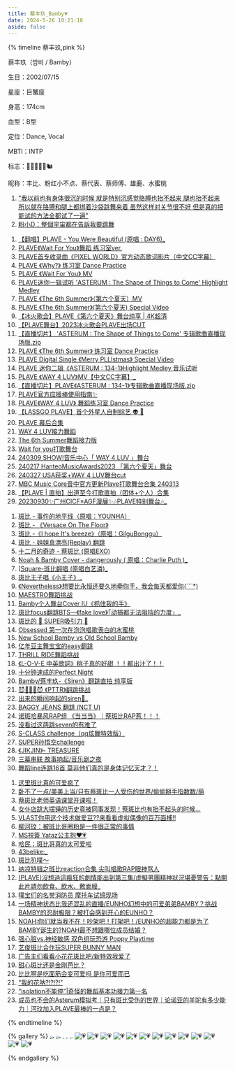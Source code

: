 ```yaml
---
title: 蔡丰玖_Bamby💗
date: 2024-5-26 10:21:18
aside: false
---
```


{% timeline 蔡丰玖,pink %}

<!-- timeline 个人资料 -->

蔡丰玖（밤비 / Bamby）

生日：2002/07/15

星座：巨蟹座

身高：174cm

血型：B型

定位：Dance, Vocal

MBTI：INTP

标志：🦌💗🍑🌸🐹🐿️

昵称：丰比、粉红小不点、蔡代表、蔡师傅、雄鹿、水蜜桃

<!-- endtimeline -->

<!-- timeline TMI -->

1. ["我以前也有身体很沉的时候 就是特别沉感觉胳膊也抬不起来 腿也抬不起来 所以就在胳膊和腿上都绑着沙袋跳舞来着 虽然这样对关节很不好 但是真的把能试的方法全都试了一遍"](https://weibo.com/7562861850/5041266200674948)
2. [粉小D：整個宇宙都在告訴我要跳舞](https://www.bilibili.com/video/BV1vn4y1d7im/?spm_id_from=333.788.top_right_bar_window_custom_collection.content.click&vd_source=683accdf4a366c372d15625bf59c99d7)

<!-- endtimeline -->

<!-- timeline 官方物料 -->

1. [【翻唱】PLAVE - You Were Beautiful (原唱 : DAY6)_](https://www.bilibili.com/video/BV1hM411Q7vJ/?spm_id_from=333.999.0.0&vd_source=683accdf4a366c372d15625bf59c99d7)
2. [PLAVE《Wait For You》舞蹈 练习室ver.](https://www.bilibili.com/video/BV1Wg4y1L7zX/?spm_id_from=333.999.0.0&vd_source=683accdf4a366c372d15625bf59c99d7)
3. [PLAVE首专收录曲《PIXEL WORLD》官方动态歌词影片（中文CC字幕）](https://www.bilibili.com/video/BV1XM411M7M4/?spm_id_from=333.999.0.0&vd_source=683accdf4a366c372d15625bf59c99d7)
4. [PLAVE 《Why?》 练习室 Dance Practice](https://www.bilibili.com/video/BV1VW4y1o7J1/?spm_id_from=333.999.0.0&vd_source=683accdf4a366c372d15625bf59c99d7)
5. [PLAVE 《Wait For You》 MV ](https://www.bilibili.com/video/BV19o4y167nz/?spm_id_from=333.999.0.0&vd_source=683accdf4a366c372d15625bf59c99d7)
6. [PLAVE迷你一辑试听 'ASTERUM : The Shape of Things to Come' Highlight Medley](https://www.bilibili.com/video/BV1bu41177SV/?spm_id_from=333.999.0.0&vd_source=683accdf4a366c372d15625bf59c99d7)
7. [PLAVE 《The 6th Summer》（第六个夏天）MV](https://www.bilibili.com/video/BV1Fw411Q7xk/?spm_id_from=333.999.0.0&vd_source=683accdf4a366c372d15625bf59c99d7)
8. [PLAVE 《The 6th Summer》(第六个夏天) Special Video ](https://www.bilibili.com/video/BV1bm4y1T75z/?spm_id_from=333.999.0.0&vd_source=683accdf4a366c372d15625bf59c99d7)
9. [【冰火歌会】PLAVE《第六个夏天》舞台纯享 | 4K超清](https://www.bilibili.com/video/BV1dN4y1o7at/?spm_id_from=333.999.0.0&vd_source=683accdf4a366c372d15625bf59c99d7)
10. [【PLAVE舞台】2023冰火歌会PLAVE出场CUT](https://www.bilibili.com/video/BV11F41127jj/?spm_id_from=333.337.search-card.all.click&vd_source=683accdf4a366c372d15625bf59c99d7)
11. [【直播切片】 'ASTERUM : The Shape of Things to Come' 专辑歌曲直播现场版.zip](https://www.bilibili.com/video/BV1A94y167VK/?spm_id_from=333.999.0.0&vd_source=683accdf4a366c372d15625bf59c99d7)
12. [PLAVE 《The 6th Summer》 练习室 Dance Practice](https://www.bilibili.com/video/BV1kp4y1T7XF/?spm_id_from=333.999.0.0&vd_source=683accdf4a366c372d15625bf59c99d7)
13. [PLAVE Digital Single 《Merry PLLIstmas》 Special Video](https://www.bilibili.com/video/BV12C4y1F7j2/?spm_id_from=333.999.0.0&vd_source=683accdf4a366c372d15625bf59c99d7)
14. [PLAVE 迷你二辑《ASTERUM : 134-1》Highlight Medley 音乐试听](https://www.bilibili.com/video/BV1Xx421Z7Kn/?spm_id_from=333.999.0.0&vd_source=683accdf4a366c372d15625bf59c99d7)
15. [PLAVE 《WAY 4 LUV》MV【中文CC字幕】_](https://www.bilibili.com/video/BV1Um411S7gy/?spm_id_from=333.999.0.0&vd_source=683accdf4a366c372d15625bf59c99d7)
16. [【直播切片】PLAVE《ASTERUM : 134-1》专辑歌曲直播现场版.zip](https://www.bilibili.com/video/BV1PH4y1E74r/?spm_id_from=333.999.0.0&vd_source=683accdf4a366c372d15625bf59c99d7)
17. [PLAVE官方应援棒使用指南✨](https://www.bilibili.com/video/BV1Wx4y1a7of/?spm_id_from=333.999.0.0&vd_source=683accdf4a366c372d15625bf59c99d7)
18. [PLAVE《WAY 4 LUV》 舞蹈练习室 Dance Practice](https://www.bilibili.com/video/BV1aZ421s7i2/?spm_id_from=333.999.0.0&vd_source=683accdf4a366c372d15625bf59c99d7)
19. [【LASSGO PLAVE】首个外星人自制综艺 👽 🎥](https://space.bilibili.com/3493141629896727/channel/seriesdetail?sid=4112401)
20. [PLAVE 幕后合集](https://space.bilibili.com/3493141629896727/channel/seriesdetail?sid=3798294)
21. [WAY 4 LUV接力舞蹈](https://www.bilibili.com/video/BV1eu4m1T7sS/?spm_id_from=333.337.search-card.all.click&vd_source=683accdf4a366c372d15625bf59c99d7)
22. [The 6th Summer舞蹈接力版](https://www.bilibili.com/video/BV1Xu4y167Jx/?spm_id_from=333.337.search-card.all.click&vd_source=683accdf4a366c372d15625bf59c99d7)
23. [Wait for you打歌舞台](https://www.bilibili.com/video/BV1r24y1x7Mk/?spm_id_from=333.337.search-card.all.click&vd_source=683accdf4a366c372d15625bf59c99d7)
24. [240309 SHOW!音乐中心「 WAY 4 LUV 」舞台](https://www.bilibili.com/video/BV1iW421c7k8/?spm_id_from=333.337.search-card.all.click&vd_source=683accdf4a366c372d15625bf59c99d7)
25. [240217 HanteoMusicAwards2023 「第六个夏天」舞台](https://www.bilibili.com/video/BV1Fv421y7Fn/?spm_id_from=333.337.search-card.all.click&vd_source=683accdf4a366c372d15625bf59c99d7)
26. [240327 USA获奖+WAY 4 LUV舞台cut](https://www.bilibili.com/video/BV1gx421X7V2/?spm_id_from=333.337.search-card.all.click&vd_source=683accdf4a366c372d15625bf59c99d7)
27. [MBC Music Core音中官方更新Plave打歌舞台合集 240313](https://www.bilibili.com/video/BV1g2421N76P/?spm_id_from=333.337.search-card.all.click&vd_source=683accdf4a366c372d15625bf59c99d7)
28. [【PLAVE | 直拍】出道至今打歌直拍（团体+个人）合集](https://www.bilibili.com/video/BV1b2421N7bq/?spm_id_from=333.337.search-card.all.click&vd_source=683accdf4a366c372d15625bf59c99d7)
29. [20230930✨广州CICF×AGF漫展✨🎶PLAVE特别舞台🎶_](https://www.bilibili.com/video/BV1fu411T7Nh/?spm_id_from=333.337.search-card.all.click&vd_source=683accdf4a366c372d15625bf59c99d7)

<!-- endtimeline -->

<!-- timeline 翻唱/翻跳Cover -->

1. [斑比 - 事件的地平线（原唱：YOUNHA）](https://www.bilibili.com/video/BV1PG411v7DF/?spm_id_from=333.999.0.0&vd_source=683accdf4a366c372d15625bf59c99d7)
2. [斑比 - 《Versace On The Floor》 ](https://www.bilibili.com/video/BV1fs421N7HP/?spm_id_from=333.999.0.0&vd_source=683accdf4a366c372d15625bf59c99d7)
3. [斑比 -《I hope It's breeze》（原唱：GilguBonggu）](https://www.bilibili.com/video/BV1vz42117D6/?spm_id_from=333.999.0.0&vd_source=683accdf4a366c372d15625bf59c99d7)
4. [斑比 - 姐姐真漂亮(Replay) 翻跳](https://www.bilibili.com/video/BV1JW4y1o7Ri/?spm_id_from=333.337.search-card.all.click&vd_source=683accdf4a366c372d15625bf59c99d7)
5. [十二月的奇迹 - 蔡斑比 (原唱EXO) ](https://www.bilibili.com/video/BV15T4y1W74G/?spm_id_from=333.337.search-card.all.click&vd_source=683accdf4a366c372d15625bf59c99d7)
6. [Noah & Bamby Cover - dangerously ( 原唱：Charlie Puth )_](https://www.bilibili.com/video/BV13t421a7ZY/?spm_id_from=333.337.search-card.all.click&vd_source=683accdf4a366c372d15625bf59c99d7)
7. [[Square-斑比翻唱 (原唱白艺潾)_](https://www.bilibili.com/video/BV1Cz4y157aY/?spm_id_from=333.337.search-card.all.click&vd_source=683accdf4a366c372d15625bf59c99d7)
8. [斑比王子唱《小王子》_](https://www.bilibili.com/video/BV1qM4m1f753/?spm_id_from=333.337.search-card.all.click&vd_source=683accdf4a366c372d15625bf59c99d7)
9. [《Nevertheless》想要比永恒还要久地牵你手，我会每天都爱你(ˊ˘ˋ*)](https://www.bilibili.com/video/BV1sH4y1M7PF/?spm_id_from=333.337.search-card.all.click&vd_source=683accdf4a366c372d15625bf59c99d7)
10. [MAESTRO舞蹈挑战](https://www.bilibili.com/video/BV1iz421U7Vt/?spm_id_from=333.999.0.0&vd_source=683accdf4a366c372d15625bf59c99d7)
11. [Bamby个人舞台Cover IU《抓住我的手》](https://www.bilibili.com/video/BV1CT42127zv/?spm_id_from=333.999.0.0&vd_source=683accdf4a366c372d15625bf59c99d7)
12. [斑比focus翻跳BTS—《fake love》「动捕都无法阻挡的力度」_](https://www.bilibili.com/video/BV1XF4m1A7dk/?spm_id_from=333.999.0.0&vd_source=683accdf4a366c372d15625bf59c99d7)
13. [斑比的 🌸 SUPER吸引力 🧲 ](https://www.bilibili.com/video/BV1dz42167DZ/?spm_id_from=333.999.0.0&vd_source=683accdf4a366c372d15625bf59c99d7)
14. [Obsessed 第一次在泡泡唱歌表白的水蜜桃](https://www.bilibili.com/video/BV1tx421U7pU/?spm_id_from=333.999.0.0&vd_source=683accdf4a366c372d15625bf59c99d7) 
15. [New School Bamby vs Old School Bamby](https://www.bilibili.com/video/BV1gt421G7mp/?spm_id_from=333.999.0.0&vd_source=683accdf4a366c372d15625bf59c99d7)
16. [亿年豆主舞宝宝的easy翻跳](https://www.bilibili.com/video/BV1Li421Z7Pr/?spm_id_from=333.999.0.0&vd_source=683accdf4a366c372d15625bf59c99d7)
17. [THRILL RIDE舞蹈挑战](https://www.bilibili.com/video/BV1bZ421a7vD/?spm_id_from=333.999.0.0&vd_source=683accdf4a366c372d15625bf59c99d7)
18. [《L-O-V-E 中英歌詞》桃子真的好甜 ！！都出汁了！！](https://www.bilibili.com/video/BV15v421k7qb/?spm_id_from=333.999.0.0&vd_source=683accdf4a366c372d15625bf59c99d7)
19. [十分钟速成的Perfect Night](https://www.bilibili.com/video/BV1vt4y1R7We/?spm_id_from=333.999.0.0&vd_source=683accdf4a366c372d15625bf59c99d7)
20. [Bamby/蔡丰玖-《Siren》翻跳直拍 纯享版](https://www.bilibili.com/video/BV1qp4y1u775/?spm_id_from=333.999.0.0&vd_source=683accdf4a366c372d15625bf59c99d7)
21. [😈💜💗🖤😈 《PTTR》翻跳挑战](https://www.bilibili.com/video/BV1Jj41147dv/?spm_id_from=333.999.0.0&vd_source=683accdf4a366c372d15625bf59c99d7)
22. [出来的瞬间响起的siren🚨_](https://www.bilibili.com/video/BV1pu411u7nR/?spm_id_from=333.999.0.0&vd_source=683accdf4a366c372d15625bf59c99d7)
23. [BAGGY JEANS 翻跳 (NCT U)](https://www.bilibili.com/video/BV1T8411q7fL/?spm_id_from=333.999.0.0&vd_source=683accdf4a366c372d15625bf59c99d7)
24. [诺斑哈暴风RAP组 《当当当》｜蔡斑比RAP惹！！！](https://www.bilibili.com/video/BV1kh4y1w7Rd/?spm_id_from=333.999.0.0&vd_source=683accdf4a366c372d15625bf59c99d7)
25. [没看过这两跳seven的有难了](https://www.bilibili.com/video/BV1tp4y1P776/?spm_id_from=333.999.0.0&vd_source=683accdf4a366c372d15625bf59c99d7)
26. [S-CLASS challenge（qq炫舞特效版）](https://www.bilibili.com/video/BV1nj411X7g9/?spm_id_from=333.999.0.0&vd_source=683accdf4a366c372d15625bf59c99d7)
27. [SUPER孙悟空challenge](https://www.bilibili.com/video/BV1o8411Z772/?spm_id_from=333.999.0.0&vd_source=683accdf4a366c372d15625bf59c99d7)
28. [《JIKJIN》- TREASURE](https://www.bilibili.com/video/BV1Hg4y1W7zf/?spm_id_from=333.999.0.0&vd_source=683accdf4a366c372d15625bf59c99d7)
29. [三幕串联 故事响起/音乐剧之夜](https://www.bilibili.com/video/BV1GW4y1P7Vf/?spm_id_from=333.999.0.0&vd_source=683accdf4a366c372d15625bf59c99d7)
30. [舞蹈line连跳16首 莫非他们真的是身体记忆天才？！](https://www.bilibili.com/video/BV1xc411q7vy/?spm_id_from=333.999.0.0&vd_source=683accdf4a366c372d15625bf59c99d7)

<!-- endtimeline -->

<!-- timeline 常看常新的切片 -->

1. [这里斑比真的可爱疯了](https://www.bilibili.com/video/BV15r42157qw/?spm_id_from=333.999.0.0&vd_source=683accdf4a366c372d15625bf59c99d7)
2. [卧不了一点/美美上当/只有蔡斑比一人受伤的世界/偷偷掰手指数数/萌](https://www.bilibili.com/video/BV1px4y117Vs/?spm_id_from=333.999.0.0&vd_source=683accdf4a366c372d15625bf59c99d7)
3. [蔡斑比老师英语课堂开课啦！](https://www.bilibili.com/video/BV1nG41167Eu/?spm_id_from=333.999.0.0&vd_source=683accdf4a366c372d15625bf59c99d7)
4. [女仆店跳大摆锤的历史竟被同事发现！蔡斑比也有抬不起头的时候…](https://www.bilibili.com/video/BV1PN4y1r7vG/?spm_id_from=333.999.0.0&vd_source=683accdf4a366c372d15625bf59c99d7)
5. [VLAST你用这个技术做爱豆??来看看虚拟偶像的百万面捕!!](https://www.bilibili.com/video/BV13C4y1Z7ss/?spm_id_from=333.999.0.0&vd_source=683accdf4a366c372d15625bf59c99d7)
6. [柳河玟：被斑比哥圈粉是一件很正常的事情](https://www.bilibili.com/video/BV1cN4y1X7tu/?spm_id_from=333.999.0.0&vd_source=683accdf4a366c372d15625bf59c99d7)
7. [MS視簽 Yataz公主抱❤️💗 ](https://www.bilibili.com/video/BV1y8411B7dd/?spm_id_from=333.999.0.0&vd_source=683accdf4a366c372d15625bf59c99d7)
8. [哈民：斑比哥真的太可爱啦](https://www.bilibili.com/video/BV1VF41117hX/?spm_id_from=333.999.0.0&vd_source=683accdf4a366c372d15625bf59c99d7)
9. [43belike:_](https://www.bilibili.com/video/BV1HM4y1b7F2/?spm_id_from=333.999.0.0&vd_source=683accdf4a366c372d15625bf59c99d7)
10. [斑比叭噗～](https://www.bilibili.com/video/BV17M4y1H7uk/?spm_id_from=333.999.0.0&vd_source=683accdf4a366c372d15625bf59c99d7)
11. [纳凉特辑之斑比reaction合集 尖叫唱歌RAP眼神骂人](https://www.bilibili.com/video/BV1aj411U7Ge/?spm_id_from=333.999.0.0&vd_source=683accdf4a366c372d15625bf59c99d7)
12. [(PLAVE)沒想過這瘋狂的劇情能出到第三集/虛擬男團精神狀況堪憂警告：點開此片請勿飲食、飲水、敷面膜_](https://www.bilibili.com/video/BV1yh4y1g7hG/?spm_id_from=333.999.0.0&vd_source=683accdf4a366c372d15625bf59c99d7)
13. [噗宝们的名誉消防员 摩托车试镜现场](https://www.bilibili.com/video/BV1yu411Y7S2/?spm_id_from=333.999.0.0&vd_source=683accdf4a366c372d15625bf59c99d7)
14. [一场精神状态比我还混乱的直播/EUNHO幻想中的可爱弟弟BAMBY？挑战BAMBY的忍耐极限？被打会感到开心的EUNHO？](https://www.bilibili.com/video/BV18T411p7KJ/?spm_id_from=333.999.0.0&vd_source=683accdf4a366c372d15625bf59c99d7)
15. [NOAH:你们就当我不在！吵架吧！打架吧！/EUNHO的超能力都是为了BAMBY诞生的?NOAH最不想跟哪位成员结婚？](https://www.bilibili.com/video/BV1mX4y1z7Ad/?spm_id_from=333.999.0.0&vd_source=683accdf4a366c372d15625bf59c99d7)
16. [强心脏vs.神经敏感 双色组玩恐游 Poppy Playtime](https://www.bilibili.com/video/BV1wa4y157iq/?spm_id_from=333.999.0.0&vd_source=683accdf4a366c372d15625bf59c99d7)
17. [艺俊斑比合作玩SUPER BUNNY MAN](https://www.bilibili.com/video/BV19M4y127Fs/?spm_id_from=333.999.0.0&vd_source=683accdf4a366c372d15625bf59c99d7)
18. [广告主们看看小花花斑比吧/新特效我爱了](https://www.bilibili.com/video/BV12s4y1D7pU/?spm_id_from=333.999.0.0&vd_source=683accdf4a366c372d15625bf59c99d7)
19. [甜心斑比还是金刚芭比？](https://www.bilibili.com/video/BV11L411f7Nv/?spm_id_from=333.999.0.0&vd_source=683accdf4a366c372d15625bf59c99d7)
19. [比比啊是吃面筋会变可爱吗 是你可爱而已](https://www.bilibili.com/video/BV1gy411a7Vm/?spm_id_from=333.999.0.0&vd_source=683accdf4a366c372d15625bf59c99d7)
19. [“我的花呐?!?!?!” ](https://www.bilibili.com/video/BV1xw4m1y7Bu/?spm_id_from=333.999.0.0&vd_source=683accdf4a366c372d15625bf59c99d7)
19. [“isolation不能停”|奇怪的舞蹈基本功接力第一名](https://www.bilibili.com/video/BV1kW4y1c7gg/?spm_id_from=333.999.0.0&vd_source=683accdf4a366c372d15625bf59c99d7)
19. [成员也不会的Asterum模拟考｜只有斑比受伤的世界｜论诺亚的羊驼有多少能力｜河玟加入PLAVE最棒的一点是？](https://www.bilibili.com/video/BV19F411U71q/?spm_id_from=333.999.0.0&vd_source=683accdf4a366c372d15625bf59c99d7)

<!-- endtimeline -->

{% endtimeline %}



{% gallery %}
<img src="https://img2.imgtp.com/2024/05/26/fBJ4pX8I.jpg" alt="💗" style="zoom:41%;" />
<img src="https://img2.imgtp.com/2024/05/26/oZSmM9tr.jpg" alt="💗" style="zoom:41%;" />
<img src="https://img2.imgtp.com/2024/05/26/yT9arVYP.jpg" alt="💗" style="zoom: 17%;" />
<img src="https://img2.imgtp.com/2024/05/26/lEvVCCce.jpg" alt="💗" style="zoom: 20%;" />
<img src="https://img2.imgtp.com/2024/05/27/U0u34kLw.jpg" alt="💗" style="zoom:25%;" />
![💗](https://img2.imgtp.com/2024/05/27/I0jDleyb.jpg)
![💗](https://img2.imgtp.com/2024/05/27/k68PxURI.jpg)
![💗](https://img2.imgtp.com/2024/05/27/HlO0wNQf.jpg)
![💗](https://img2.imgtp.com/2024/05/27/o1yU2MIZ.jpg)
![💗](https://img2.imgtp.com/2024/05/27/DGQgmkcu.jpg)
![💗](https://img2.imgtp.com/2024/05/27/4JYDHf5R.jpg)
![💗](https://img2.imgtp.com/2024/05/27/yFXAwH9O.jpg)
![💗](https://img2.imgtp.com/2024/05/27/Yd7Xbh3e.jpg)
![💗](https://img2.imgtp.com/2024/05/27/doz1p6xv.jpg)
![💗](https://img2.imgtp.com/2024/05/27/ZbKULcRD.jpg)
![💗](https://img2.imgtp.com/2024/05/27/vKToZgW9.jpg)
![💗](https://img.picui.cn/free/2024/06/01/665b13453ed26.jpg)
![💗](https://img.picui.cn/free/2024/06/01/665b134547bcc.jpg)

{% endgallery %}